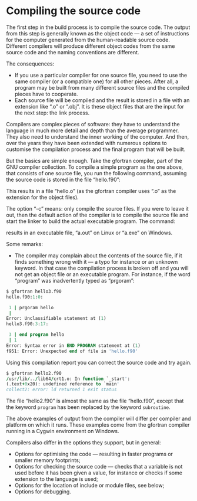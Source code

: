

# Compiling the source code


The first step in the build process is to compile the source code. The
output from this step is generally known as the object code — a set of
instructions for the computer generated from the human-readable source
code. Different compilers will produce different object codes from the
same source code and the naming conventions are different.


The consequences:


* If you use a particular compiler for one source file, you need to use
the same compiler (or a compatible one) for all other pieces. After
all, a program may be built from many different source files and the
compiled pieces have to cooperate.
* Each source file will be compiled and the result is stored in a file
with an extension like “.o” or “.obj”. It is these object files that are
the input for the next step: the link process.


Compilers are complex pieces of software: they have to understand the
language in much more detail and depth than the average programmer. They
also need to understand the inner working of the computer. And then,
over the years they have been extended with numerous options to
customise the compilation process and the final program that will be
built.


But the basics are simple enough. Take the gfortran compiler, part of
the GNU compiler collection. To compile a simple program as the one
above, that consists of one source file, you run the following command,
assuming the source code is stored in the file “hello.f90”:


This results in a file “hello.o” (as the gfortran compiler uses “.o” as
the extension for the object files).


The option “-c” means: only compile the source files. If you were to
leave it out, then the default action of the compiler is to compile the
source file and start the linker to build the actual executable program.
The command:


results in an executable file, “a.out” on Linux or “a.exe” on
Windows.


Some remarks:


* The compiler may complain about the contents of the source file, if it
finds something wrong with it — a typo for instance or an unknown
keyword. In that case the compilation process is broken off and you will
not get an object file or an executable program. For instance, if
the word “program” was inadvertently typed as “prgoram”:



```f
$ gfortran hello3.f90
hello.f90:1:0:

 1 | prgoram hello
 |
Error: Unclassifiable statement at (1)
hello3.f90:3:17:

 3 | end program hello
 | 1
Error: Syntax error in END PROGRAM statement at (1)
f951: Error: Unexpected end of file in 'hello.f90'

```


Using this compilation report you can correct the source code and try
again.



```f
$ gfortran hello2.f90
/usr/lib/../lib64/crt1.o: In function `_start':
(.text+0x20): undefined reference to `main'
collect2: error: ld returned 1 exit status

```


The file “hello2.f90” is almost the same as the file “hello.f90”, except
that the keyword `program` has been replaced by the keyword `subroutine`.


The above examples of output from the compiler will differ per compiler
and platform on which it runs. These examples come from the gfortran
compiler running in a Cygwin environment on Windows.


Compilers also differ in the options they support, but in general:


* Options for optimising the code — resulting in faster programs or
smaller memory footprints;
* Options for checking the source code — checks that a variable is not
used before it has been given a value, for instance or checks if some
extension to the language is used;
* Options for the location of include or module files, see below;
* Options for debugging.











